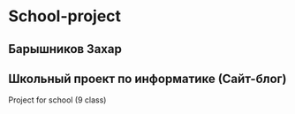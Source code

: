 # School-project
## Барышников Захар
## Школьный проект по информатике (Сайт-блог)
Project for school (9 class)
